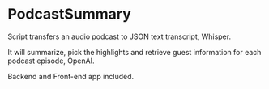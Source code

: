 # PodcastSummary
Script transfers an audio podcast to JSON text transcript, Whisper.

It will summarize, pick the highlights and retrieve guest information for each podcast episode, OpenAI.

Backend and Front-end app included.
